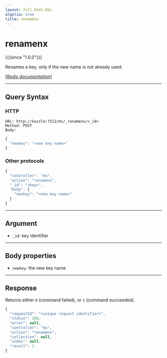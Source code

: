 ```yaml
---
layout: full.html.hbs
algolia: true
title: renamenx
---
```


# renamenx

{{{since "1.0.0"}}}

Renames a key, only if the new name is not already used.

[[_Redis documentation_]](https://redis.io/commands/renamenx)

---

## Query Syntax

### HTTP

```http
URL: http://kuzzle:7512/ms/_renamenx/<_id>
Method: POST  
Body:
```

```js
{
  "newkey": "<new key name>"
}
```

### Other protocols

```js
{
  "controller": "ms",
  "action": "renamenx",
  "_id": "<key>",
  "body": {
    "newkey": "<new key name>"
  }
}
```

---

## Argument

* `_id`: key identifier

---

## Body properties

* `newkey`: the new key name

---

## Response

Returns either `0` (command failed), or `1` (command succeeded).

```javascript
{
  "requestId": "<unique request identifier>",
  "status": 200,
  "error": null,
  "controller": "ms",
  "action": "renamenx",
  "collection": null,
  "index": null,
  "result": 1
}
```
